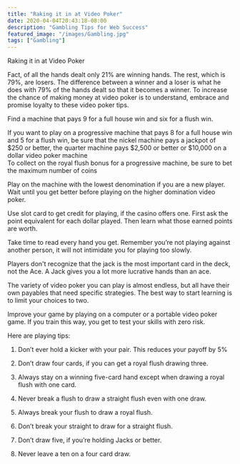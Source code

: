 ```yaml
---
title: "Raking it in at Video Poker"
date: 2020-04-04T20:43:18-08:00
description: "Gambling Tips for Web Success"
featured_image: "/images/Gambling.jpg"
tags: ["Gambling"]
---
```


Raking it in at Video Poker

Fact, of all the hands dealt only 21% are winning hands. The rest, which is 79%, are losers. The difference between a winner and a loser is what he does with 79% of the hands dealt so that it becomes a winner.
To increase the chance of making money at video poker is to understand, embrace and promise loyalty to these video poker tips.

Find a machine that pays 9 for a full house win and six for a flush win. 

If you want to play on a progressive machine that pays 8 for a full house win and 5 for a flush win, be sure that the nickel machine pays a jackpot of $250 or better, the quarter machine pays $2,500 or better or $10,000 on a dollar video poker machine  
To collect on the royal flush bonus for a progressive machine, be sure to bet the maximum number of coins

Play on the machine with the lowest denomination if you are a new player. Wait until you get better before playing on the higher domination video poker.

Use slot card to get credit for playing, if the casino offers one. First ask the point equivalent for each dollar played. Then learn what those earned points are worth. 

Take time to read every hand you get. Remember you’re not playing against another person, it will not intimidate you for playing too slowly. 

Players don't recognize that the jack is the most important card in the deck, not the Ace. A Jack gives you a lot more lucrative hands than an ace. 

The variety of video poker you can play is almost endless, but all have their own payables that need specific strategies. The best way to start learning is to limit your choices to two.

Improve your game by playing on a computer or a portable video poker game. If you train this way, you get to test your skills with zero risk. 

Here are playing tips:

1.	Don’t ever hold a kicker with your pair. This reduces your payoff by 5%


2.	Don’t draw four cards, if you can get a royal flush drawing three.


3.	Always stay on a winning five-card hand except when drawing a royal flush with one card.


4.	Never break a flush to draw a straight flush even with one draw.


5.	Always break your flush to draw a royal flush.


6.	Don’t break your straight to draw for a straight flush.


7.	Don’t draw five, if you’re holding Jacks or better.


8.	Never leave a ten on a four card draw.

